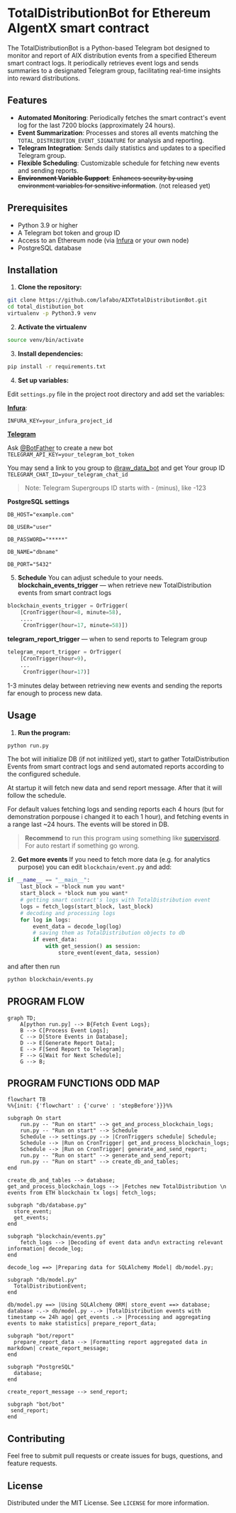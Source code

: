 # TotalDistributionBot for Ethereum AIgentX smart contract

The TotalDistributionBot is a Python-based Telegram bot designed to monitor and report of AIX distribution events from a specified Ethereum smart contract logs. It periodically retrieves event logs and sends summaries to a designated Telegram group, facilitating real-time insights into reward distributions.

## Features

-   **Automated Monitoring**: Periodically fetches the smart contract's event log for the last 7200 blocks (approximately 24 hours).
-   **Event Summarization**: Processes and stores all events matching the `TOTAL_DISTRIBUTION_EVENT_SIGNATURE` for analysis and reporting.
-   **Telegram Integration**: Sends daily statistics and updates to a specified Telegram group.
-   **Flexible Scheduling**: Customizable schedule for fetching new events and sending reports.
-   **~~Environment Variable Support~~**: ~~Enhances security by using environment variables for sensitive information~~. (not released yet)

## Prerequisites

-   Python 3.9 or higher
-   A Telegram bot token and group ID
-   Access to an Ethereum node (via [Infura](https://infura.io/) or your own node)
-   PostgreSQL database

## Installation

1.  **Clone the repository:**

```sh
git clone https://github.com/lafabo/AIXTotalDistributionBot.git
cd total_distibution_bot
virtualenv -p Python3.9 venv
```

2. **Activate the virtualenv**
```sh
source venv/bin/activate
```
3.  **Install dependencies:**

```sh
pip install -r requirements.txt
``` 
4.  **Set up  variables:**

Edit `settings.py` file in the project root directory and add set the variables:

[**Infura**](https://infura.io):

`INFURA_KEY=your_infura_project_id`


[**Telegram**](https://t.me)

Ask [@BotFather](https://t.me/BotFather) to create a new bot
`TELEGRAM_API_KEY=your_telegram_bot_token`

You may send a link to you group to [@raw_data_bot](https://t.me/raw_data_bot) and get Your group ID
`TELEGRAM_CHAT_ID=your_telegram_chat_id` 

>Note: Telegram Supergroups ID starts with - (minus), like -123


**PostgreSQL settings**

```DB_HOST="example.com"```

```DB_USER="user"```

```DB_PASSWORD="*****"```

```DB_NAME="dbname"```

```DB_PORT="5432"```


5. **Schedule**
You can adjust schedule to your needs. 
**blockchain_events_trigger** — when retrieve new TotalDistribution events from smart contract logs
```python
blockchain_events_trigger = OrTrigger(  
    [CronTrigger(hour=8, minute=58),
    ....  
     CronTrigger(hour=17, minute=58)])
```

**telegram_report_trigger** — when to send reports to Telegram group
```python
telegram_report_trigger = OrTrigger(
	[CronTrigger(hour=9),  
	...  
	 CronTrigger(hour=17)]
```
1-3 minutes delay between retrieving new events and sending the reports far enough to process new data.


## Usage

1.  **Run the program:**

```sh
python run.py
```
The bot will initialize DB (if not initilized yet), start to gather TotalDistribution Events from smart contract logs and send automated reports according to the configured schedule. 

At startup it will fetch new data and send report message. After that it will follow the schedule.

For default values fetching logs and sending reports each 4 hours (but for demonstration porpouse i changed it to each 1 hour), and fetching events in a range last ~24 hours. The events will be stored in DB.

> **Recommend** to run this program using something like [supervisord](https://supervisord.org/).
>For auto restart if something go wrong. 

2. **Get more events** 
If you need to fetch more data (e.g. for analytics purpose) you can edit `blockchain/event.py` and add:
```python
if __name__ == "__main__":  
    last_block = *block num you want*
    start_block = *block num you want*
    # getting smart contract's logs with TotalDistribution event
    logs = fetch_logs(start_block, last_block)
    # decoding and processing logs
    for log in logs:
        event_data = decode_log(log)
        # saving them as TotalDistribution objects to db
        if event_data:
            with get_session() as session:
                store_event(event_data, session)
```
and after then run 
```sh
python blockchain/events.py
```


## PROGRAM FLOW
```mermaid
graph TD;
    A[python run.py] --> B{Fetch Event Logs};
    B --> C[Process Event Logs];
    C --> D[Store Events in Database];
    D --> E[Generate Report Data];
    E --> F[Send Report to Telegram];
    F --> G[Wait for Next Schedule];
    G --> B; 
```

## PROGRAM FUNCTIONS ODD MAP

```mermaid
flowchart TB 
%%{init: {'flowchart' : {'curve' : 'stepBefore'}}}%%

subgraph On start
    run.py -- "Run on start" --> get_and_process_blockchain_logs;
    run.py -- "Run on start" --> Schedule
    Schedule --> settings.py --> |CronTriggers schedule| Schedule;
    Schedule --> |Run on CronTrigger| get_and_process_blockchain_logs;
    Schedule --> |Run on CronTrigger| generate_and_send_report;
    run.py -- "Run on start" --> generate_and_send_report;
    run.py -- "Run on start" --> create_db_and_tables;
end

create_db_and_tables --> database;
get_and_process_blockchain_logs --> |Fetches new TotalDistribution \n events from ETH blockchain tx logs| fetch_logs;

subgraph "db/database.py"
  store_event;
  get_events;
end

subgraph "blockchain/events.py"
    fetch_logs --> |Decoding of event data and\n extracting relevant information| decode_log;
end

decode_log ==> |Preparing data for SQLAlchemy Model| db/model.py;

subgraph "db/model.py"
  TotalDistributionEvent;
end

db/model.py ==> |Using SQLAlchemy ORM| store_event ==> database;	
database -.-> db/model.py -.-> |TotalDistribution events with timestamp <= 24h ago| get_events .-> |Processing and aggregating events to make statistics| prepare_report_data;

subgraph "bot/report"
  prepare_report_data --> |Formatting report aggregated data in markdown| create_report_message;
end	

subgraph "PostgreSQL"
  database;
end

create_report_message --> send_report;
    
subgraph "bot/bot"
 send_report;
end

```

## Contributing

Feel free to submit pull requests or create issues for bugs, questions, and feature requests.

## License

Distributed under the MIT License. See `LICENSE` for more information.
